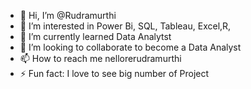- 👋 Hi, I’m @Rudramurthi
- 👀 I’m interested in Power Bi, SQL, Tableau, Excel,R,
- 🌱 I’m currently learned Data Analytst
- 💞️ I’m looking to collaborate to become a Data Analyst
- 📫 How to reach me nellorerudramurthi
- ⚡ Fun fact: I love to see big number of Project

<!---
Rudramurthi/Rudramurthi is a ✨ special ✨ repository because its `README.md` (this file) appears on your GitHub profile.
You can click the Preview link to take a look at your changes.
--->
